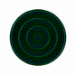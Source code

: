 <div align="center">
    <img src="https://raw.githubusercontent.com/mugund10/mugund10/main/media/bg.gif" style="width: 100px; height: 100px; object-fit: cover; border-radius: 50%;">
</div>
